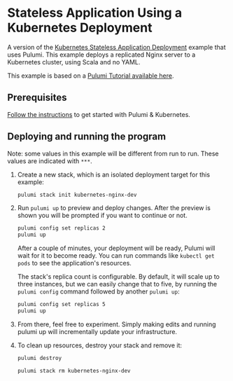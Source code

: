 # Stateless Application Using a Kubernetes Deployment

A version of the [Kubernetes Stateless Application Deployment](
https://kubernetes.io/docs/tasks/run-application/run-stateless-application-deployment/) example that uses Pulumi.
This example deploys a replicated Nginx server to a Kubernetes cluster, using Scala and no YAML.

This example is based on a [Pulumi Tutorial available here](https://www.pulumi.com/docs/tutorials/kubernetes/stateless-app/).

## Prerequisites

[Follow the instructions](https://www.pulumi.com/docs/clouds/kubernetes/get-started/begin/)
to get started with Pulumi & Kubernetes.

## Deploying and running the program

Note: some values in this example will be different from run to run.
These values are indicated with `***`.

1. Create a new stack, which is an isolated deployment target for this example:

    ```bash
    pulumi stack init kubernetes-nginx-dev
    ```

2. Run `pulumi up` to preview and deploy changes. After the preview is shown
   you will be prompted if you want to continue or not.

    ```bash
    pulumi config set replicas 2
    pulumi up
    ```

   After a couple of minutes, your deployment will be ready, Pulumi will wait for it to become ready.
   You can run commands like `kubectl get pods` to see the application's resources.

   The stack's replica count is configurable. By default, it will scale up to three instances, but we can easily change
   that to five, by running the `pulumi config` command followed by another `pulumi up`:

   ```bash
   pulumi config set replicas 5
   pulumi up
   ```

3. From there, feel free to experiment. Simply making edits and running pulumi up will incrementally update your infrastructure.

4. To clean up resources, destroy your stack and remove it:

    ```bash
    pulumi destroy
    ```
    ```bash
    pulumi stack rm kubernetes-nginx-dev
    ```